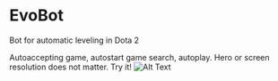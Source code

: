 # EvoBot
 Bot for automatic leveling in Dota 2

Autoaccepting game, autostart game search, autoplay. 
Hero or screen resolution does not matter. Try it!
![Alt Text](ReadmeFiles/AutoAccept.gif)
